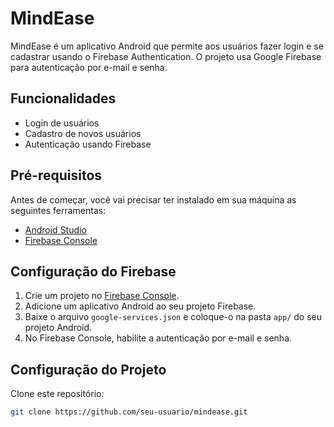 # MindEase

MindEase é um aplicativo Android que permite aos usuários fazer login e se cadastrar usando o Firebase Authentication. O projeto usa Google Firebase para autenticação por e-mail e senha.

## Funcionalidades

- Login de usuários
- Cadastro de novos usuários
- Autenticação usando Firebase

## Pré-requisitos

Antes de começar, você vai precisar ter instalado em sua máquina as seguintes ferramentas:

- [Android Studio](https://developer.android.com/studio)
- [Firebase Console](https://console.firebase.google.com/)

## Configuração do Firebase

1. Crie um projeto no [Firebase Console](https://console.firebase.google.com/).
2. Adicione um aplicativo Android ao seu projeto Firebase.
3. Baixe o arquivo `google-services.json` e coloque-o na pasta `app/` do seu projeto Android.
4. No Firebase Console, habilite a autenticação por e-mail e senha.

## Configuração do Projeto

Clone este repositório:

```sh
git clone https://github.com/seu-usuario/mindease.git
